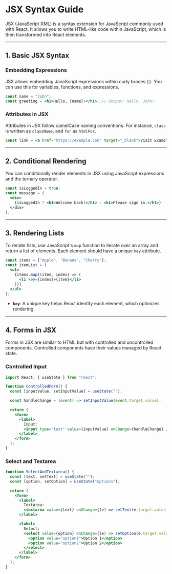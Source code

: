 # JSX Syntax Guide

JSX (JavaScript XML) is a syntax extension for JavaScript commonly used with React. It allows you to write HTML-like code within JavaScript, which is then transformed into React elements.

---

## 1. Basic JSX Syntax

### Embedding Expressions

JSX allows embedding JavaScript expressions within curly braces `{}`. You can use this for variables, functions, and expressions.

```jsx
const name = "John";
const greeting = <h1>Hello, {name}!</h1>; // Output: Hello, John!
```

### Attributes in JSX

Attributes in JSX follow camelCase naming conventions. For instance, `class` is written as `className`, and `for` as `htmlFor`.

```jsx
const link = <a href="https://example.com" target="_blank">Visit Example</a>;
```

---

## 2. Conditional Rendering

You can conditionally render elements in JSX using JavaScript expressions and the ternary operator.

```jsx
const isLoggedIn = true;
const message = (
  <div>
    {isLoggedIn ? <h1>Welcome back!</h1> : <h1>Please sign in.</h1>}
  </div>
);
```

---

## 3. Rendering Lists

To render lists, use JavaScript's `map` function to iterate over an array and return a list of elements. Each element should have a unique `key` attribute.

```jsx
const items = ["Apple", "Banana", "Cherry"];
const itemList = (
  <ul>
    {items.map((item, index) => (
      <li key={index}>{item}</li>
    ))}
  </ul>
);
```

- **`key`**: A unique key helps React identify each element, which optimizes rendering.

---

## 4. Forms in JSX

Forms in JSX are similar to HTML but with controlled and uncontrolled components. Controlled components have their values managed by React state.

### Controlled Input

```jsx
import React, { useState } from "react";

function ControlledForm() {
  const [inputValue, setInputValue] = useState("");

  const handleChange = (event) => setInputValue(event.target.value);

  return (
    <form>
      <label>
        Input:
        <input type="text" value={inputValue} onChange={handleChange} />
      </label>
    </form>
  );
}
```

### Select and Textarea

```jsx
function SelectAndTextarea() {
  const [text, setText] = useState("");
  const [option, setOption] = useState("option1");

  return (
    <form>
      <label>
        Textarea:
        <textarea value={text} onChange={(e) => setText(e.target.value)} />
      </label>

      <label>
        Select:
        <select value={option} onChange={(e) => setOption(e.target.value)}>
          <option value="option1">Option 1</option>
          <option value="option2">Option 2</option>
        </select>
      </label>
    </form>
  );
}
```

